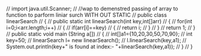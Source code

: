 // import java.util.Scanner;
// //wap to demenstred passing of array to function to parform liniar surch WITH OUT STATIC
// public class linearSearch
// {
//         public static int linearSearch(int key,int[]arr)
//         {
//             for(int i=0;i<arr.length;i++)
//             {
//                 if(arr[i]==key)
//                 {
//                     return i;
//                 }
//             }
//             return 1;
//         }
//     public static void main (String a[])
//     {
//         int[]a1={10,20,30,50,70,90};
//         int key=50;
//         linearSearch l= new linearSearch();
//         l.linearSearch(key,a1);
//         System.out.println(key+" is found at index:- "+linearSearch(key,a1));
//     }
// }
